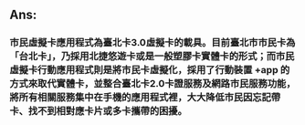 ## Ans:

### 市民虛擬卡應用程式為臺北卡3.0虛擬卡的載具。目前臺北市市民卡為「台北卡」，乃採用北捷悠遊卡或是一般塑膠卡實體卡的形式；而市民虛擬卡行動應用程式則是將市民卡虛擬化，採用了行動裝置 +app 的 方式來取代實體卡，並整合臺北卡2.0卡證服務及網路市民服務功能，將所有相關服務集中在手機的應用程式裡，大大降低市民因忘記帶卡、找不到相對應卡片或多卡攜帶的困擾。





### 



